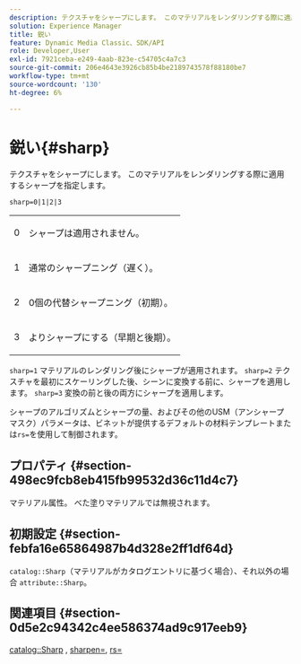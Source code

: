 ```yaml
---
description: テクスチャをシャープにします。 このマテリアルをレンダリングする際に適用するシャープを指定します。
solution: Experience Manager
title: 鋭い
feature: Dynamic Media Classic、SDK/API
role: Developer,User
exl-id: 7921ceba-e249-4aab-823e-c54705c4a7c3
source-git-commit: 206e4643e3926cb85b4be2189743578f88180be7
workflow-type: tm+mt
source-wordcount: '130'
ht-degree: 6%

---
```


# 鋭い{#sharp}

テクスチャをシャープにします。 このマテリアルをレンダリングする際に適用するシャープを指定します。

`sharp=0|1|2|3`

<table id="simpletable_04B4EAA7CE7D4ED48A61A50CD001388F"> 
 <tr class="strow"> 
  <td class="stentry"> <p>0 </p> </td> 
  <td class="stentry"> <p>シャープは適用されません。 </p> </td> 
 </tr> 
 <tr class="strow"> 
  <td class="stentry"> <p>1 </p> </td> 
  <td class="stentry"> <p>通常のシャープニング（遅く）。 </p> </td> 
 </tr> 
 <tr class="strow"> 
  <td class="stentry"> <p>2 </p> </td> 
  <td class="stentry"> <p>0個の代替シャープニング（初期）。 </p> </td> 
 </tr> 
 <tr class="strow"> 
  <td class="stentry"> <p>3 </p> </td> 
  <td class="stentry"> <p>よりシャープにする（早期と後期）。 </p> </td> 
 </tr> 
</table>

`sharp=1` マテリアルのレンダリング後にシャープが適用されます。 `sharp=2` テクスチャを最初にスケーリングした後、シーンに変換する前に、シャープを適用します。 `sharp=3` 変換の前と後の両方にシャープを適用します。

シャープのアルゴリズムとシャープの量、およびその他のUSM（アンシャープマスク）パラメータは、ビネットが提供するデフォルトの材料テンプレートまたは`rs=`を使用して制御されます。

## プロパティ {#section-498ec9fcb8eb415fb99532d36c11d4c7}

マテリアル属性。 べた塗りマテリアルでは無視されます。

## 初期設定 {#section-febfa16e65864987b4d328e2ff1df64d}

`catalog::Sharp`（マテリアルがカタログエントリに基づく場合）、それ以外の場合 `attribute::Sharp`。

## 関連項目 {#section-0d5e2c94342c4ee586374ad9c917eeb9}

[catalog::Sharp](../../../../../ir-api/material-cat/image-rendering-api-ref/c-ir-material-catalog/c-ir-material-data-reference/r-ir-sharp-dataref.md#reference-f79a14bd52474dfd8495115d398a30d0) ,  [sharpen=](../../../../../ir-api/http-protocol/image-rendering-api-ref/c-ir-http-protocol-ref/c-ir-http-protocol-command-reference/r-ir-http-sharpen.md#reference-13034d22d176483cb99ccafc2a4f6a6e),  [rs=](../../../../../ir-api/http-protocol/image-rendering-api-ref/c-ir-http-protocol-ref/c-ir-http-protocol-command-reference/r-ir-rs.md#reference-d20cefaaa6cd4f449d1591c87959b4cf)
